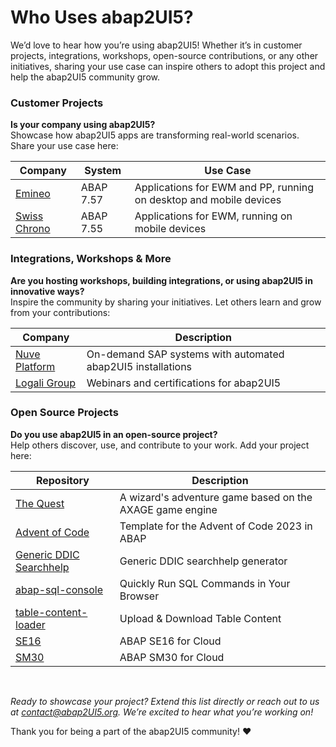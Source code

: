 # Who Uses abap2UI5?

We’d love to hear how you’re using abap2UI5! Whether it’s in customer projects, integrations, workshops, open-source contributions, or any other initiatives, sharing your use case can inspire others to adopt this project and help the abap2UI5 community grow.

### Customer Projects
**Is your company using abap2UI5?** <br>
Showcase how abap2UI5 apps are transforming real-world scenarios. Share your use case here:
 
|  Company | System | Use Case |
| ------------------- | ------------- | ------------- |
| [Emineo](https://emineo.ch/) | ABAP 7.57  | Applications for EWM and PP, running on desktop and mobile devices |
| [Swiss Chrono](https://www.swisskrono.com/) | ABAP 7.55  | Applications for EWM, running on mobile devices |

### Integrations, Workshops & More
**Are you hosting workshops, building integrations, or using abap2UI5 in innovative ways?** <br>
Inspire the community by sharing your initiatives. Let others learn and grow from your contributions:

|  Company | Description |
| ------------- | ------------- |
| [Nuve Platform](https://www.nuveplatform.com) | On-demand SAP systems with automated abap2UI5 installations |
| [Logali Group](https://logaligroup.com) | Webinars and certifications for abap2UI5 |


### Open Source Projects
**Do you use abap2UI5 in an open-source project?** <br>
Help others discover, use, and contribute to your work. Add your project here:

|  Repository | Description |
| ------------- | ------------- |
| [The Quest](https://github.com/nomssi/axage)  | A wizard's adventure game based on the AXAGE game engine |
| [Advent of Code](https://github.com/joltdx/abap-advent-2023-template) | Template for the Advent of Code 2023 in ABAP  |
| [Generic DDIC Searchhelp](https://github.com/axelmohnen/a2UI5-generic_search_hlp) | Generic DDIC searchhelp generator  |
| [abap-sql-console](https://github.com/abap2UI5-apps/abap-sql-console) | Quickly Run SQL Commands in Your Browser  |
| [table-content-loader](https://github.com/abap2UI5-apps/table-content-loader) | Upload & Download Table Content  |
| [SE16](https://github.com/abap2UI5-apps/SE16) | ABAP SE16 for Cloud  |
| [SM30](https://github.com/abap2UI5-apps/SM30) | ABAP SM30 for Cloud  |

<br>

_Ready to showcase your project? Extend this list directly or reach out to us at <contact@abap2UI5.org>. We’re excited to hear what you’re working on!_

Thank you for being a part of the abap2UI5 community! ❤️ 
